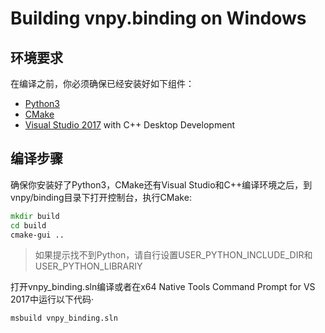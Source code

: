 # Building vnpy.binding on Windows

## 环境要求

在编译之前，你必须确保已经安装好如下组件：
* [Python3][Python]
* [CMake][CMake]
* [Visual Studio 2017][VS2017] with C++ Desktop Development

## 编译步骤

确保你安装好了Python3，CMake还有Visual Studio和C++编译环境之后，到vnpy/binding目录下打开控制台，执行CMake:
```bat
mkdir build
cd build
cmake-gui ..
```
> 如果提示找不到Python，请自行设置USER_PYTHON_INCLUDE_DIR和USER_PYTHON_LIBRARIY

打开vnpy_binding.sln编译或者在x64 Native Tools Command Prompt for VS 2017中运行以下代码·
```bat
msbuild vnpy_binding.sln
```

[Python]:https://www.python.org/ftp/python/3.7.2/python-3.7.2-amd64-webinstall.exe
[CMake]:https://github.com/Kitware/CMake/releases/download/v3.13.3/cmake-3.13.3-win64-x64.msi
[VS2017]:https://visualstudio.microsoft.com/thank-you-downloading-visual-studio/?sku=Community&rel=15#